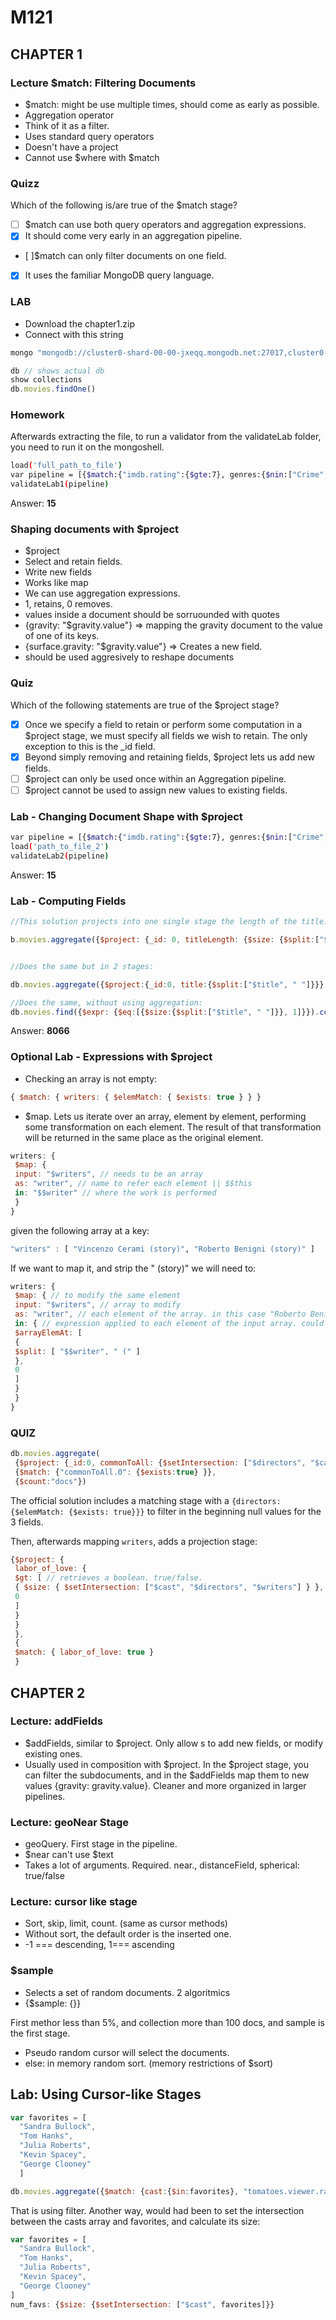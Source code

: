 # M121

## CHAPTER 1

### Lecture $match: Filtering Documents

- $match: might be use multiple times, should come as early as possible.
- Aggregation operator
- Think of it as a filter.
- Uses standard query operators
- Doesn't have a project
- Cannot use $where with $match

### Quizz

Which of the following is/are true of the $match stage?

- [ ] $match can use both query operators and aggregation expressions.
- [X] It should come very early in an aggregation pipeline.
- [ ]$match can only filter documents on one field.
- [X] It uses the familiar MongoDB query language.

### LAB

- Download the chapter1.zip
- Connect with this string

```sh
mongo "mongodb://cluster0-shard-00-00-jxeqq.mongodb.net:27017,cluster0-shard-00-01-jxeqq.mongodb.net:27017,cluster0-shard-00-02-jxeqq.mongodb.net:27017/aggregations?replicaSet=Cluster0-shard-0" --authenticationDatabase admin --ssl -u m121 -p aggregations --norc
```

```js
db // shows actual db
show collections
db.movies.findOne()
```

### Homework

Afterwards extracting the file, to run a validator from the validateLab folder, you need to run it on the mongoshell.

```sh
load('full_path_to_file')
var pipeline = [{$match:{"imdb.rating":{$gte:7}, genres:{$nin:["Crime", "Horror"]}, rated:{$in:["PG", "G"]}, languages: {$all:["English", "Japanese"]}}}]
validateLab1(pipeline)
```

Answer: **15**

### Shaping documents with $project

- $project
- Select and retain fields.
- Write new fields
- Works like map
- We can use aggregation expressions.
- 1, retains, 0 removes.
- values inside a document should be sorruounded with quotes
- {gravity: "$gravity.value"} => mapping the gravity document to the value of one of its keys.
- {surface.gravity: "$gravity.value"} => Creates a new field.
- should be used aggresively to reshape documents

### Quiz

Which of the following statements are true of the $project stage?

- [X] Once we specify a field to retain or perform some computation in a $project stage, we must specify all fields we wish to retain. The only exception to this is the _id field.
- [X] Beyond simply removing and retaining fields, $project lets us add new fields.
- [ ] $project can only be used once within an Aggregation pipeline.
- [ ] $project cannot be used to assign new values to existing fields.

### Lab - Changing Document Shape with $project

```sh
var pipeline = [{$match:{"imdb.rating":{$gte:7}, genres:{$nin:["Crime", "Horror"]}, rated:{$in:["PG", "G"]}, languages: {$all:["English", "Japanese"]}}}, {$project: {_id:0, rated:"imdb.rating", title:1}}]
load('path_to_file_2')
validateLab2(pipeline)
```

Answer: **15**

### Lab - Computing Fields

```js
//This solution projects into one single stage the length of the title.

b.movies.aggregate({$project: {_id: 0, titleLength: {$size: {$split:["$title", " "]}}}},{$match: {titleLength: 1}}, {$count: "amountOfDocs"})


//Does the same but in 2 stages: 

db.movies.aggregate({$project:{_id:0, title:{$split:["$title", " "]}}}, {$project:{titleLength: {$size: "$title"}}}, {$match: {titleLength:1}}, {$count: "amountOfDocs"})

//Does the same, without using aggregation:
db.movies.find({$expr: {$eq:[{$size:{$split:["$title", " "]}}, 1]}}).count()
```

Answer: **8066**

### Optional Lab - Expressions with $project

- Checking an array is not empty:

```js
{ $match: { writers: { $elemMatch: { $exists: true } } }
```

- $map. Lets us iterate over an array, element by element, performing some transformation on each element. The result of that transformation will be returned in the same place as the original element.

```js
writers: {
 $map: {
 input: "$writers", // needs to be an array
 as: "writer", // name to refer each element || $$this
 in: "$$writer" // where the work is performed
 }
}
```

given the following array at a key:

```hs
"writers" : [ "Vincenzo Cerami (story)", "Roberto Benigni (story)" ]
```

If we want to map it, and strip the " (story)" we will need to:

``` js
writers: {
 $map: { // to modify the same element
 input: "$writers", // array to modify
 as: "writer", // each element of the array. in this case "Roberto Benigni (story)" for example.
 in: { // expression applied to each element of the input array. could be another one.
 $arrayElemAt: [
 {
 $split: [ "$$writer", " (" ]
 },
 0
 ]
 }
 }
}
```

### QUIZ

```js
db.movies.aggregate(
 {$project: {_id:0, commonToAll: {$setIntersection: ["$directors", "$cast", {$map:{input:"$writers", as: "writer", in: {$arrayElemAt:[{$split: ["$$writer", " ("]}, 0]}}}]}}},
 {$match: {"commonToAll.0": {$exists:true} }},
 {$count:"docs"})
```

The official solution includes a matching stage with a `{directors: {$elemMatch: {$exists: true}}}` to filter in the beginning null values for the 3 fields.

Then, afterwards mapping `writers`, adds a projection stage:

```js
{$project: {
 labor_of_love: {
 $gt: [ // retrieves a boolean. true/false.
 { $size: { $setIntersection: ["$cast", "$directors", "$writers"] } },
 0
 ]
 }
 }
 },
 {
 $match: { labor_of_love: true }
 }
 ```

## CHAPTER 2

### Lecture: addFields

- $addFields, similar to $project. Only allow s to add new fields, or modify existing ones.
- Usually used in composition with $project. In the $project stage, you can filter the subdocuments, and in the $addFields map them to new values {gravity: gravity.value}. Cleaner and more organized in larger pipelines.

### Lecture: geoNear Stage

- geoQuery. First stage in the pipeline.
- $near can't use $text
- Takes a lot of arguments. Required. near., distanceField, spherical: true/false

### Lecture: cursor like stage

- Sort, skip, limit, count. (same as cursor methods)
- Without sort, the default order is the inserted one.
- -1 === descending, 1=== ascending

### $sample

- Selects a set of random documents. 2 algoritmics
- {$sample: {}}

First methor
less than 5%, and collection more than 100 docs, and sample is the first stage.

- Pseudo random cursor will select the documents.
- else:
in memory random sort. (memory restrictions of $sort)

## Lab: Using Cursor-like Stages

```js
var favorites = [
  "Sandra Bullock",
  "Tom Hanks",
  "Julia Roberts",
  "Kevin Spacey",
  "George Clooney"
  ]

db.movies.aggregate({$match: {cast:{$in:favorites}, "tomatoes.viewer.rating":{$gte: 3}, countries: {$in:["USA"]}}}, {$project: {title: 1, _id: 0, tomatoes:1, num_favs:{$size:{$filter:{input:"$cast", as:"actor", cond: {$in:["$$actor", favorites]}}}}}}, {$sort: {num_favs: -1, "tomatoes.viewer.rating": -1, title: -1}}, {$skip: 24}, {$limit: 1})
```

That is using filter. Another way, would had been to set the intersection between the casts array and favorites, and calculate its size:

```js
var favorites = [
  "Sandra Bullock",
  "Tom Hanks",
  "Julia Roberts",
  "Kevin Spacey",
  "George Clooney"
]
num_favs: {$size: {$setIntersection: ["$cast", favorites]}}

```
